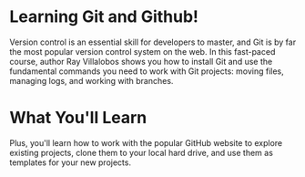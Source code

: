 # Learning Git and Github!

Version control is an essential skill for developers to master, and Git is by far the most popular version control system on the web. In this fast-paced course, author Ray Villalobos shows you how to install Git and use the fundamental commands you need to work with Git projects: moving files, managing logs, and working with branches.

# What You'll Learn
Plus, you'll learn how to work with the popular GitHub website to explore existing projects, clone them to your local hard drive, and use them as templates for your new projects.
